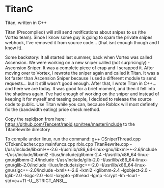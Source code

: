 # TitanC
Titan, written in C++

Titan (Precompiled) will still send notifications about snipes to us (the Vortex team).
Since I know some guy is going to spam the private snipes webhook, I've removed it from source code... (that isnt enough though and I know it).

Some backstory:
It all started last summer, back when Vortex was called Ascension. We were working on a new sniper called (not surprisingly) - Ascension Sniper. It was a complete piece of crap and I scrapped it. After moving over to Vortex, I rewrote the sniper again and called it Titan. It was a lot faster than Ascension Sniper because I used a different module to send requests... but it still wasn't good enough. After that, I wrote Titan in C++... and here we are today. It was good for a brief moment, and then it fell into the shadows again. I've had enough of working on the sniper and instead of keeping it for myself and teasing people, I decided to release the source code to public. Use Titan while you can, because Roblox will most definetly fix the (bandwidth eating) price check method.


Copy the rapidjson from here: https://github.com/Tencent/rapidjson/tree/master/include
to the TitanRewrite directory

To compile under linux, run the command:
g++ CSniperThread.cpp CTokenCacher.cpp mainfuncs.cpp rblx.cpp TitanRewrite.cpp -I/usr/include/libxml++-2.6 -I/usr/lib/x86_64-linux-gnu/libxml++-2.6/include -I/usr/include/libxml2 -I/usr/include/glibmm-2.4 -I/usr/lib/x86_64-linux-gnu/glibmm-2.4/include -I/usr/include/glib-2.0 -I/usr/lib/x86_64-linux-gnu/glib-2.0/include -I/usr/include/sigc++-2.0 -I/usr/lib/x86_64-linux-gnu/sigc++-2.0/include -lxml++-2.6 -lxml2 -lglibmm-2.4 -lgobject-2.0 -lglib-2.0 -lsigc-2.0 -lssl -lcrypto -pthread -lgmp -lcrypt -lm -lcurl -std=c++11 -U__STRICT_ANSI__